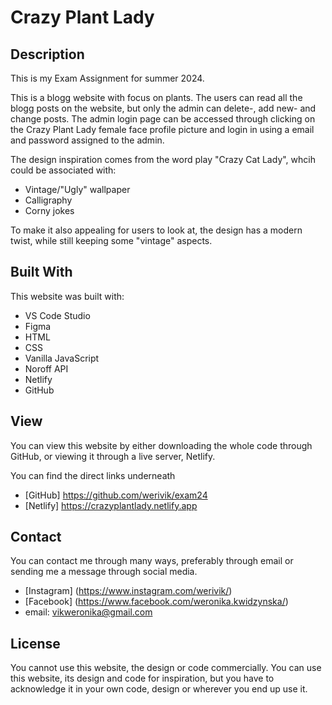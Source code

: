 # Crazy Plant Lady 

## Description

This is my Exam Assignment for summer 2024.

This is a blogg website with focus on plants. The users can read all the blogg posts on the website, but only the admin can delete-, add new- and change posts. The admin login page can be accessed through clicking on the Crazy Plant Lady female face profile picture and login in using a email and password assigned to the admin. 

The design inspiration comes from the word play "Crazy Cat Lady", whcih could be associated with: 

- Vintage/"Ugly" wallpaper
- Calligraphy
- Corny jokes

To make it also appealing for users to look at, the design has a modern twist, while still keeping some "vintage" aspects.

## Built With

This website was built with:

- VS Code Studio
- Figma
- HTML
- CSS
- Vanilla JavaScript
- Noroff API
- Netlify
- GitHub

## View

You can view this website by either downloading the whole code through GitHub, or viewing it through a live server, Netlify.

You can find the direct links underneath

- [GitHub] https://github.com/werivik/exam24
- [Netlify] https://crazyplantlady.netlify.app

## Contact

You can contact me through many ways, preferably through email or sending me a message through social media. 

- [Instagram] (https://www.instagram.com/werivik/)
- [Facebook] (https://www.facebook.com/weronika.kwidzynska/)
- email: vikweronika@gmail.com

## License

You cannot use this website, the design or code commercially.
You can use this website, its design and code for inspiration, but you have to acknowledge it in your own code, design or wherever you end up use it. 